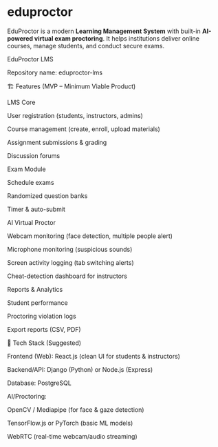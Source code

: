 # eduproctor
 EduProctor is a modern **Learning Management System** with built-in **AI-powered virtual exam proctoring**.   It helps institutions deliver online courses, manage students, and conduct secure exams.
 
EduProctor LMS

Repository name: eduproctor-lms

🏗 Features (MVP – Minimum Viable Product)

LMS Core

User registration (students, instructors, admins)

Course management (create, enroll, upload materials)

Assignment submissions & grading

Discussion forums

Exam Module

Schedule exams

Randomized question banks

Timer & auto-submit

AI Virtual Proctor

Webcam monitoring (face detection, multiple people alert)

Microphone monitoring (suspicious sounds)

Screen activity logging (tab switching alerts)

Cheat-detection dashboard for instructors

Reports & Analytics

Student performance

Proctoring violation logs

Export reports (CSV, PDF)

🔹 Tech Stack (Suggested)

Frontend (Web): React.js (clean UI for students & instructors)

Backend/API: Django (Python) or Node.js (Express)

Database: PostgreSQL

AI/Proctoring:

OpenCV / Mediapipe (for face & gaze detection)

TensorFlow.js or PyTorch (basic ML models)

WebRTC (real-time webcam/audio streaming)
